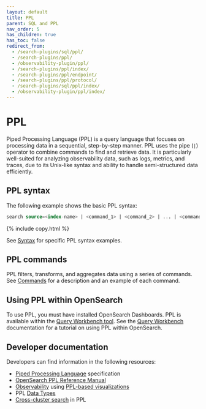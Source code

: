 ```yaml
---
layout: default
title: PPL
parent: SQL and PPL
nav_order: 5
has_children: true
has_toc: false
redirect_from:
  - /search-plugins/sql/ppl/
  - /search-plugins/ppl/
  - /observability-plugin/ppl/
  - /search-plugins/ppl/index/
  - /search-plugins/ppl/endpoint/
  - /search-plugins/ppl/protocol/
  - /search-plugins/sql/ppl/index/
  - /observability-plugin/ppl/index/
---
```


# PPL

Piped Processing Language (PPL) is a query language that focuses on processing data in a sequential, step-by-step manner. PPL uses the pipe (`|`) operator to combine commands to find and retrieve data. It is particularly well-suited for analyzing observability data, such as logs, metrics, and traces, due to its Unix-like syntax and ability to handle semi-structured data efficiently.

## PPL syntax

The following example shows the basic PPL syntax:

```sql
search source=<index-name> | <command_1> | <command_2> | ... | <command_n>
```
{% include copy.html %}

See [Syntax]({{site.url}}{{site.baseurl}}/search-plugins/sql/ppl/syntax/) for specific PPL syntax examples.

## PPL commands

PPL filters, transforms, and aggregates data using a series of commands. See [Commands]({{site.url}}{{site.baseurl}}/search-plugins/sql/ppl/functions/) for a description and an example of each command.

## Using PPL within OpenSearch

To use PPL, you must have installed OpenSearch Dashboards. PPL is available within the [Query Workbench tool](https://playground.opensearch.org/app/opensearch-query-workbench#/). See the [Query Workbench]({{site.url}}{{site.baseurl}}/dashboards/query-workbench/) documentation for a tutorial on using PPL within OpenSearch.

## Developer documentation

Developers can find information in the following resources:

- [Piped Processing Language](https://github.com/opensearch-project/piped-processing-language) specification
- [OpenSearch PPL Reference Manual](https://github.com/opensearch-project/sql/blob/main/docs/user/ppl/index.rst)
- [Observability](https://github.com/opensearch-project/dashboards-observability/) using [PPL-based visualizations](https://github.com/opensearch-project/dashboards-observability#event-analytics)
- PPL [Data Types](https://github.com/opensearch-project/sql/blob/main/docs/user/ppl/general/datatypes.rst)
- [Cross-cluster search](https://github.com/opensearch-project/sql/blob/main/docs/user/ppl/admin/cross_cluster_search.rst#using-cross-cluster-search-in-ppl) in PPL
